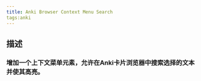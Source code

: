 ```yaml
---
title: Anki Browser Context Menu Search
tags:anki
---
```

## 描述
### 增加一个上下文菜单元素，允许在Anki卡片浏览器中搜索选择的文本并使其高亮。